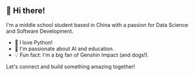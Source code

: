 ## 👋 Hi there!

I'm a middle school student based in China with a passion for Data Science and Software Development.  
- 🐍 I love Python!  
- 🤖 I'm passionate about AI and education.  
- 💡 Fun fact: I'm a big fan of Genshin Impact (and dogs!).

Let's connect and build something amazing together!
